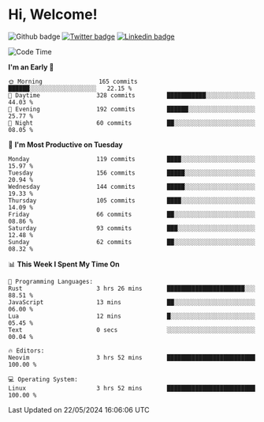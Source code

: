   # Hi, Welcome!
  ![Github badge](https://img.shields.io/github/followers/kraken-afk.svg?style=social&label=Follow&maxAge=2592000)
  [![Twitter badge](https://img.shields.io/badge/-Twitter-00acee?style=flat-square&logo=Twitter&logoColor=white)](https://twitter.com/trshppl)
  [![Linkedin badge](https://img.shields.io/badge/LinkedIn-0077B5?style=flat-square&logo=linkedin&logoColor=white)](https://www.linkedin.com/in/noveanrer)
<!--START_SECTION:waka-->
![Code Time](http://img.shields.io/badge/Code%20Time-221%20hrs%2051%20mins-blue)

**I'm an Early 🐤** 

```text
🌞 Morning                165 commits         ██████░░░░░░░░░░░░░░░░░░░   22.15 % 
🌆 Daytime                328 commits         ███████████░░░░░░░░░░░░░░   44.03 % 
🌃 Evening                192 commits         ██████░░░░░░░░░░░░░░░░░░░   25.77 % 
🌙 Night                  60 commits          ██░░░░░░░░░░░░░░░░░░░░░░░   08.05 % 
```
📅 **I'm Most Productive on Tuesday** 

```text
Monday                   119 commits         ████░░░░░░░░░░░░░░░░░░░░░   15.97 % 
Tuesday                  156 commits         █████░░░░░░░░░░░░░░░░░░░░   20.94 % 
Wednesday                144 commits         █████░░░░░░░░░░░░░░░░░░░░   19.33 % 
Thursday                 105 commits         ████░░░░░░░░░░░░░░░░░░░░░   14.09 % 
Friday                   66 commits          ██░░░░░░░░░░░░░░░░░░░░░░░   08.86 % 
Saturday                 93 commits          ███░░░░░░░░░░░░░░░░░░░░░░   12.48 % 
Sunday                   62 commits          ██░░░░░░░░░░░░░░░░░░░░░░░   08.32 % 
```


📊 **This Week I Spent My Time On** 

```text
💬 Programming Languages: 
Rust                     3 hrs 26 mins       ██████████████████████░░░   88.51 % 
JavaScript               13 mins             ██░░░░░░░░░░░░░░░░░░░░░░░   06.00 % 
Lua                      12 mins             █░░░░░░░░░░░░░░░░░░░░░░░░   05.45 % 
Text                     0 secs              ░░░░░░░░░░░░░░░░░░░░░░░░░   00.04 % 

🔥 Editors: 
Neovim                   3 hrs 52 mins       █████████████████████████   100.00 % 

💻 Operating System: 
Linux                    3 hrs 52 mins       █████████████████████████   100.00 % 
```


 Last Updated on 22/05/2024 16:06:06 UTC
<!--END_SECTION:waka-->